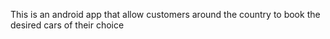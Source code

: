 This is an android app that allow customers around the country to book the desired cars of their choice
